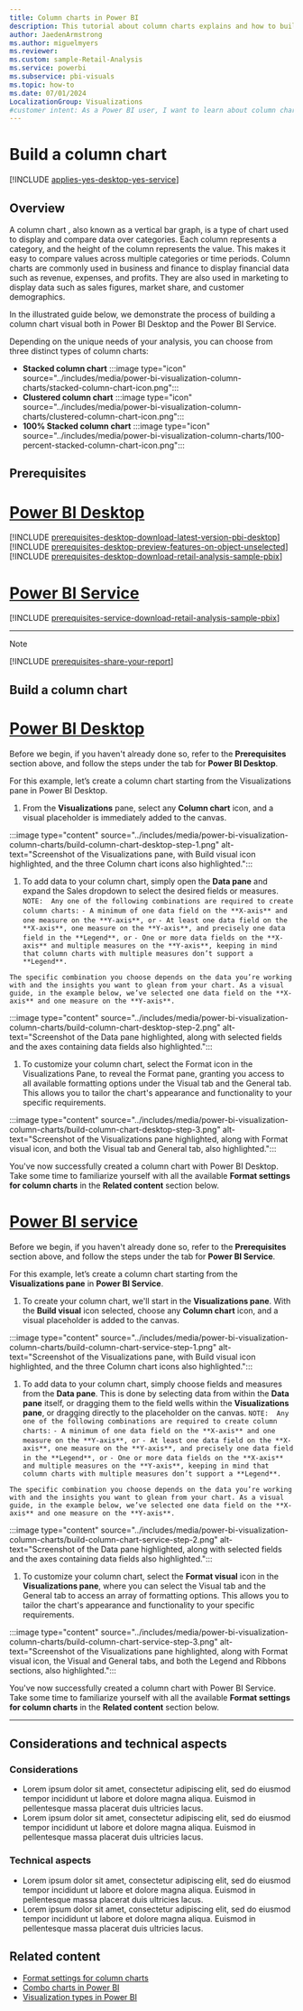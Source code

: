 ```yaml
---
title: Column charts in Power BI
description: This tutorial about column charts explains and how to build them in the Power BI service and Desktop.
author: JaedenArmstrong
ms.author: miguelmyers
ms.reviewer:
ms.custom: sample-Retail-Analysis
ms.service: powerbi
ms.subservice: pbi-visuals
ms.topic: how-to
ms.date: 07/01/2024
LocalizationGroup: Visualizations
#customer intent: As a Power BI user, I want to learn about column charts so that I can effectively and more easily build column chart visuals in Power BI Desktop and Power BI Service.
---
```

# Build a column chart

[!INCLUDE [applies-yes-desktop-yes-service](../includes/applies-yes-desktop-yes-service.md)]

## Overview

A column chart , also known as a vertical bar graph, is a type of chart used to display and compare data over categories. Each column represents a category, and the height of the column represents the value. This makes it easy to compare values across multiple categories or time periods. Column charts are commonly used in business and finance to display financial data such as revenue, expenses, and profits. They are also used in marketing to display data such as sales figures, market share, and customer demographics.

In the illustrated guide below, we demonstrate the process of building a column chart visual both in Power BI Desktop and the Power BI Service.


Depending on the unique needs of your analysis, you can choose from three distinct types of column charts:

- **Stacked column chart** :::image type="icon" source="../includes/media/power-bi-visualization-column-charts/stacked-column-chart-icon.png":::
- **Clustered column chart** :::image type="icon" source="../includes/media/power-bi-visualization-column-charts/clustered-column-chart-icon.png":::
- **100% Stacked column chart** :::image type="icon" source="../includes/media/power-bi-visualization-column-charts/100-percent-stacked-column-chart-icon.png":::

## Prerequisites

# [Power BI Desktop](#tab/powerbi-desktop)

[!INCLUDE [prerequisites-desktop-download-latest-version-pbi-desktop](../includes/core-visuals/prerequisites-desktop-download-latest-version-pbi.md)]
[!INCLUDE [prerequisites-desktop-preview-features-on-object-unselected](../includes/core-visuals/prerequisites-desktop-preview-features-on-object-unselected.md)]
[!INCLUDE [prerequisites-desktop-download-retail-analysis-sample-pbix](../includes/core-visuals/prerequisites-desktop-download-retail-analysis-sample-pbix.md)]

# [Power BI Service](#tab/powerbi-service)

[!INCLUDE [prerequisites-service-download-retail-analysis-sample-pbix](../includes/core-visuals/prerequisites-service-download-retail-analysis-sample-pbix.md)]

---

> [!NOTE]
> [!INCLUDE [prerequisites-share-your-report](../includes/core-visuals/prerequisites-share-your-report.md)]

## Build a column chart

# [Power BI Desktop](#tab/powerbi-desktop)

Before we begin, if you haven't already done so, refer to the **Prerequisites** section above, and follow the steps under the tab for **Power BI Desktop**.

For this example, let’s create a column chart starting from the Visualizations pane in Power BI Desktop.

1. From the **Visualizations** pane, select any **Column chart** icon, and a visual placeholder is immediately added to the canvas.

:::image type="content" source="../includes/media/power-bi-visualization-column-charts/build-column-chart-desktop-step-1.png" alt-text="Screenshot of the Visualizations pane, with Build visual icon highlighted, and the three Column chart icons also highlighted.":::

1. To add data to your column chart, simply open the **Data pane** and expand the Sales dropdown to select the desired fields or measures.
```NOTE:  Any one of the following combinations are required to create column charts:```
```- A minimum of one data field on the **X-axis** and one measure on the **Y-axis**, or```
```- At least one data field on the **X-axis**, one measure on the **Y-axis**, and precisely one data field in the **Legend**, or```
```- One or more data fields on the **X-axis** and multiple measures on the **Y-axis**, keeping in mind that column charts with multiple measures don’t support a **Legend**.```

```The specific combination you choose depends on the data you’re working with and the insights you want to glean from your chart. As a visual guide, in the example below, we’ve selected one data field on the **X-axis** and one measure on the **Y-axis**.```

:::image type="content" source="../includes/media/power-bi-visualization-column-charts/build-column-chart-desktop-step-2.png" alt-text="Screenshot of the Data pane highlighted, along with selected fields and the axes containing data fields also highlighted.":::

1. To customize your column chart, select the Format icon in the Visualizations Pane, to reveal the Format pane, granting you access to all available formatting options under the Visual tab and the General tab. This allows you to tailor the chart's appearance and functionality to your specific requirements.

:::image type="content" source="../includes/media/power-bi-visualization-column-charts/build-column-chart-desktop-step-3.png" alt-text="Screenshot of the Visualizations pane highlighted, along with Format visual icon, and both the Visual tab and General tab, also highlighted.":::

You've now successfully created a column chart with Power BI Desktop. Take some time to familiarize yourself with all the available **Format settings for column charts** in the **Related content** section below.

# [Power BI service](#tab/powerbi-service)

Before we begin, if you haven't already done so, refer to the **Prerequisites** section above, and follow the steps under the tab for **Power BI Service**.

For this example, let’s create a column chart starting from the **Visualizations pane** in **Power BI Service**.

1. To create your column chart, we'll start in the **Visualizations pane**. With the **Build visual** icon selected, choose any **Column chart** icon, and a visual placeholder is added to the canvas.

:::image type="content" source="../includes/media/power-bi-visualization-column-charts/build-column-chart-service-step-1.png" alt-text="Screenshot of the Visualizations pane, with Build visual icon highlighted, and the three Column chart icons also highlighted.":::

1. To add data to your column chart, simply choose fields and measures from the **Data pane**. This is done by selecting data from within the **Data pane** itself, or dragging them to the field wells within the **Visualizations pane**, or dragging directly to the placeholder on the canvas.
```NOTE:  Any one of the following combinations are required to create column charts:```
```- A minimum of one data field on the **X-axis** and one measure on the **Y-axis**, or```
```- At least one data field on the **X-axis**, one measure on the **Y-axis**, and precisely one data field in the **Legend**, or```
```- One or more data fields on the **X-axis** and multiple measures on the **Y-axis**, keeping in mind that column charts with multiple measures don’t support a **Legend**.```

```The specific combination you choose depends on the data you’re working with and the insights you want to glean from your chart. As a visual guide, in the example below, we’ve selected one data field on the **X-axis** and one measure on the **Y-axis**.```

:::image type="content" source="../includes/media/power-bi-visualization-column-charts/build-column-chart-service-step-2.png" alt-text="Screenshot of the Data pane highlighted, along with selected fields and the axes containing data fields also highlighted.":::

1. To customize your column chart, select the **Format visual** icon in the **Visualizations pane**, where you can select the Visual tab and the General tab to access an array of formatting options. This allows you to tailor the chart's appearance and functionality to your specific requirements.

:::image type="content" source="../includes/media/power-bi-visualization-column-charts/build-column-chart-service-step-3.png" alt-text="Screenshot of the Visualizations pane highlighted, along with Format visual icon, the Visual and General tabs, and both the Legend and Ribbons sections, also highlighted.":::

You've now successfully created a column chart with Power BI Service. Take some time to familiarize yourself with all the available **Format settings for column charts** in the **Related content** section below.

---

## Considerations and technical aspects

### Considerations

- Lorem ipsum dolor sit amet, consectetur adipiscing elit, sed do eiusmod tempor incididunt ut labore et dolore magna aliqua. Euismod in pellentesque massa placerat duis ultricies lacus.
- Lorem ipsum dolor sit amet, consectetur adipiscing elit, sed do eiusmod tempor incididunt ut labore et dolore magna aliqua. Euismod in pellentesque massa placerat duis ultricies lacus.

### Technical aspects

- Lorem ipsum dolor sit amet, consectetur adipiscing elit, sed do eiusmod tempor incididunt ut labore et dolore magna aliqua. Euismod in pellentesque massa placerat duis ultricies lacus.
- Lorem ipsum dolor sit amet, consectetur adipiscing elit, sed do eiusmod tempor incididunt ut labore et dolore magna aliqua. Euismod in pellentesque massa placerat duis ultricies lacus.

## Related content

* [Format settings for column charts](power-bi-visualization-column-charts-format-settings.md)
* [Combo charts in Power BI](power-bi-visualization-combo-chart.md)
* [Visualization types in Power BI](power-bi-visualization-types-for-reports-and-q-and-a.md)
